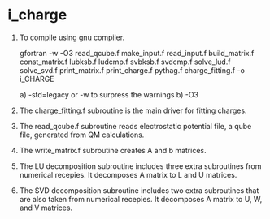 # i_charge
1. To compile using gnu compiler.

   gfortran -w -O3            read_qcube.f
                              make_input.f      read_input.f
                            build_matrix.f    const_matrix.f
                                  lubksb.f          ludcmp.f
                                  svbksb.f          svdcmp.f
                               solve_lud.f       solve_svd.f
                            print_matrix.f    print_charge.f
                                  pythag.f  charge_fitting.f
            -o  i_CHARGE

   a) -std=legacy or -w to surpress the warnings
   b) -O3

2. The charge_fitting.f subroutine is the main driver for fitting charges.

3. The read_qcube.f subroutine reads electrostatic potential file, a qube file,
   generated from QM calculations.

4. The write_matrix.f subroutine creates A and b matrices.

5. The LU decomposition subroutine includes three extra subroutines
   from numerical recepies. It decomposes A matrix to L and U matrices.

6. The SVD decomposition subroutine includes two extra subroutines
   that are also taken from numerical recepies. It decomposes A matrix
   to U, W, and V matrices.
